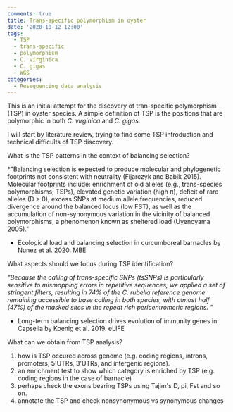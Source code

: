 ```yaml
---
comments: true
title: Trans-specific polymorphism in oyster
date: '2020-10-12 12:00'
tags:
  - TSP
  - trans-specific
  - polymorphism
  - C. virginica
  - C. gigas
  - WGS
categories:
  - Resequencing data analysis
---
```


This is an initial attempt for the discovery of tran-specific polymorphism (TSP) in oyster species. A simple definition of TSP is the positions that are polymorphic in both *C. virginica* and *C. gigas*.

I will start by literature review, trying to find some TSP introduction and technical difficults of TSP discovery.

What is the TSP patterns in the context of balancing selection?

*"Balancing selection is expected to produce molecular and phylogenetic footprints not consistent with neutrality (Fijarczyk and Babik 2015). Molecular footprints include: enrichment of old alleles (e.g., trans-species polymorphisms; TSPs), elevated genetic variation (high π), deficit of rare alleles (D > 0),
excess SNPs at medium allele frequencies, reduced divergence around the balanced locus (low FST), as well as the accumulation of non-synonymous variation in the vicinity of balanced polymorphisms, a phenomenon known as sheltered load (Uyenoyama 2005)."

- Ecological load and balancing selection in curcumboreal barnacles by Nunez et al. 2020. MBE

What aspects should we focus during TSP identification?

*"Because the calling of trans-specific SNPs (tsSNPs) is particularly sensitive to mismapping errors in repetitive sequences, we applied a set of stringent filters, resulting in 74% of the C. rubella reference genome remaining accessible to base calling in both species, with almost half (47%) of the masked sites in the repeat rich pericentromeric regions. "*

- Long-term balancing selection drives evolution of immunity genes in Capsella by Koenig et al. 2019. eLIFE

What can we obtain from TSP analysis?

1) how is TSP occured across genome (e.g. coding regions, introns, promoters, 5'UTRs, 3'UTRs, and intergenic regions).     
2) an enrichment test to show which category is enriched by TSP (e.g. coding regions in the case of barnacle)  
3) perhaps check the exons bearing TSPs using Tajim's D, pi, Fst and so on.      
4) annotate the TSP and check nonsynonymous vs synonymous changes






